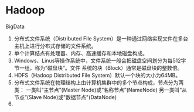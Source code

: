 # Hadoop
BigData
1. 分布式文件系统（Distributed File System）是一种通过网络实现文件在多台主机上进行分布式存储的文件系统。
2. 单个计算结点有处理器、内存、高速缓存和本地磁盘构成。
3. Windows、Linus等操作系统中，文件系统一般会把磁盘空间划分为每512字节一组，称为“磁盘块”。文件
系统的块（Block）通常是磁盘块的整数倍。
4. HDFS（Hadoop Distributed File System）默认一个块的大小为64MB。
5. 分布式文件系统在物理结构上由计算机集群中的多个节点构成，节点分为两类：
    一类叫“主节点”(Master Node)或“名称节点”(NameNode)
    另一类叫“从节点”(Slave Node)或"数据节点"(DataNode)
6. 
